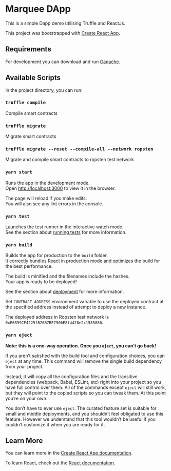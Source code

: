 # Marquee DApp

This is a simple Dapp demo utilising Truffle and ReactJs.

This project was bootstrapped with [Create React App](https://github.com/facebook/create-react-app).

## Requirements

For development you can download and run [Ganache](https://www.trufflesuite.com/ganache).

## Available Scripts

In the project directory, you can run:

### `truffle compile`

Compile smart contracts

### `truffle migrate`

Migrate smart contracts

### `truffle migrate --reset --compile-all --network ropsten`

Migrate and compile smart contracts to ropsten test network

### `yarn start`

Runs the app in the development mode.<br />
Open [http://localhost:3000](http://localhost:3000) to view it in the browser.

The page will reload if you make edits.<br />
You will also see any lint errors in the console.

### `yarn test`

Launches the test runner in the interactive watch mode.<br />
See the section about [running tests](https://facebook.github.io/create-react-app/docs/running-tests) for more information.

### `yarn build`

Builds the app for production to the `build` folder.<br />
It correctly bundles React in production mode and optimizes the build for the best performance.

The build is minified and the filenames include the hashes.<br />
Your app is ready to be deployed!

See the section about [deployment](https://facebook.github.io/create-react-app/docs/deployment) for more information.

Set `CONTRACT_ADDRESS` environment variable to use the deployed contract at the specified address instead of attempt to deploy a new instance.

The deployed address in Ropsten test network is `0xE6899CF4225fB26B7BE7506E8f4428e2c1585880`.

### `yarn eject`

**Note: this is a one-way operation. Once you `eject`, you can’t go back!**

If you aren’t satisfied with the build tool and configuration choices, you can `eject` at any time. This command will remove the single build dependency from your project.

Instead, it will copy all the configuration files and the transitive dependencies (webpack, Babel, ESLint, etc) right into your project so you have full control over them. All of the commands except `eject` will still work, but they will point to the copied scripts so you can tweak them. At this point you’re on your own.

You don’t have to ever use `eject`. The curated feature set is suitable for small and middle deployments, and you shouldn’t feel obligated to use this feature. However we understand that this tool wouldn’t be useful if you couldn’t customize it when you are ready for it.

## Learn More

You can learn more in the [Create React App documentation](https://facebook.github.io/create-react-app/docs/getting-started).

To learn React, check out the [React documentation](https://reactjs.org/).
